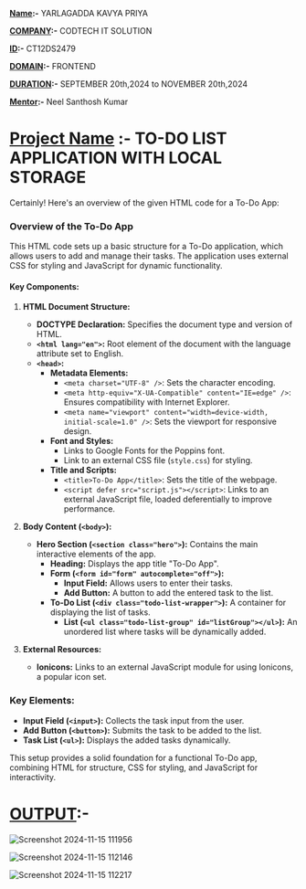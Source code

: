 **<ins>Name</ins>:-** YARLAGADDA KAVYA PRIYA

**<ins>COMPANY</ins>:-** CODTECH IT SOLUTION

**<ins>ID</ins>:-** CT12DS2479

**<ins>DOMAIN</ins>:-** FRONTEND

**<ins>DURATION</ins>:-** SEPTEMBER 20th,2024 to NOVEMBER 20th,2024

**<ins>Mentor</ins>:-** Neel Santhosh Kumar

# <ins>Project Name</ins> :- TO-DO LIST APPLICATION WITH LOCAL STORAGE

Certainly! Here's an overview of the given HTML code for a To-Do App:

### Overview of the To-Do App

This HTML code sets up a basic structure for a To-Do application, which allows users to add and manage their tasks. The application uses external CSS for styling and JavaScript for dynamic functionality.

#### Key Components:

1. **HTML Document Structure:**
   - **DOCTYPE Declaration:** Specifies the document type and version of HTML.
   - **`<html lang="en">`:** Root element of the document with the language attribute set to English.
   - **`<head>`:**
     - **Metadata Elements:**
       - `<meta charset="UTF-8" />`: Sets the character encoding.
       - `<meta http-equiv="X-UA-Compatible" content="IE=edge" />`: Ensures compatibility with Internet Explorer.
       - `<meta name="viewport" content="width=device-width, initial-scale=1.0" />`: Sets the viewport for responsive design.
     - **Font and Styles:**
       - Links to Google Fonts for the Poppins font.
       - Link to an external CSS file (`style.css`) for styling.
     - **Title and Scripts:**
       - `<title>To-Do App</title>`: Sets the title of the webpage.
       - `<script defer src="script.js"></script>`: Links to an external JavaScript file, loaded deferentially to improve performance.

2. **Body Content (`<body>`):**
   - **Hero Section (`<section class="hero">`):** Contains the main interactive elements of the app.
     - **Heading:** Displays the app title "To-Do App".
     - **Form (`<form id="form" autocomplete="off">`):**
       - **Input Field:** Allows users to enter their tasks.
       - **Add Button:** A button to add the entered task to the list.
     - **To-Do List (`<div class="todo-list-wrapper">`):** A container for displaying the list of tasks.
       - **List (`<ul class="todo-list-group" id="listGroup"></ul>`):** An unordered list where tasks will be dynamically added.

3. **External Resources:**
   - **Ionicons:** Links to an external JavaScript module for using Ionicons, a popular icon set.

### Key Elements:

- **Input Field (`<input>`):** Collects the task input from the user.
- **Add Button (`<button>`):** Submits the task to be added to the list.
- **Task List (`<ul>`):** Displays the added tasks dynamically.

This setup provides a solid foundation for a functional To-Do app, combining HTML for structure, CSS for styling, and JavaScript for interactivity.

# <ins>OUTPUT</ins>:-
![Screenshot 2024-11-15 111956](https://github.com/user-attachments/assets/1ec1285e-2b82-44aa-b1fa-50d90c85cf3a)

![Screenshot 2024-11-15 112146](https://github.com/user-attachments/assets/b562ea4d-4f8b-493d-a86c-9b2b65708518)

![Screenshot 2024-11-15 112217](https://github.com/user-attachments/assets/0040124e-3e87-4891-a0e6-0189544d2fc6)
